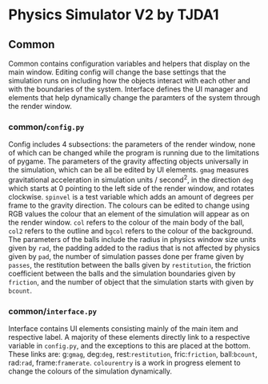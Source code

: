 # Physics Simulator V2 by TJDA1

## Common
Common contains configuration variables and helpers that display on the main window. Editing config will change the base settings that the simulation runs on including how the objects interact with each other and with the boundaries of the system. Interface defines the UI manager and elements that help dynamically change the paramters of the system through the render window.

### common/```config.py```
Config includes 4 subsections: the parameters of the render window, none of which can be changed while the program is running due to the limitations of pygame. The parameters of the gravity affecting objects universally in the simulation, which can be all be edited by UI elements. ```gmag``` measures gravitational acceleration in simulation units / second<sup>2</sup>, in the direction ```deg``` which starts at 0 pointing to the left side of the render window, and rotates clockwise. ```spinvel``` is a test variable which adds an amount of degrees per frame to the gravity direction.  The colours can be edited to change using RGB values the colour that an element of the simulation will appear as on the render window. ```col``` refers to the colour of the main body of the ball, ```col2``` refers to the outline and ```bgcol``` refers to the colour of the background. The parameters of the balls include the radius in physics window size units given by ```rad```, the padding added to the radius that is not affected by physics given by ```pad```, the number of simulation passes done per frame given by ```passes```, the restitution between the balls given by ```restitution```, the friction coefficient between the balls and the simulation boundaries given by ```friction```, and the number of object that the simulation starts with given by ```bcount```.

### common/```interface.py```
Interface contains UI elements consisting mainly of the main item and respective label. A majority of these elements directly link to a respective variable in ```config.py```, and the exceptions to this are placed at the bottom. These links are: g:```gmag```, deg:```deg```, rest:```restitution```, fric:```friction```, ball:```bcount```, rad:```rad```, frame:```framerate```. ```colourentry``` is a work in progress element to change the colours of the simulation dynamically.
